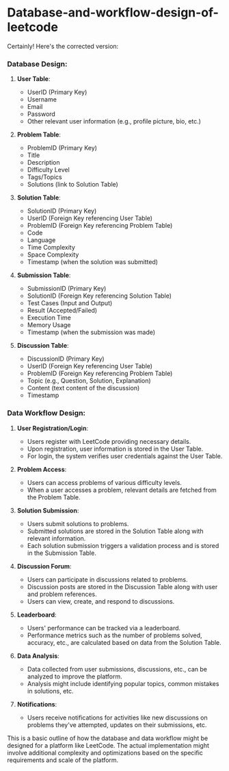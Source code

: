 # Database-and-workflow-design-of-leetcode

Certainly! Here's the corrected version:

### Database Design:

1. **User Table**:
   - UserID (Primary Key)
   - Username
   - Email
   - Password
   - Other relevant user information (e.g., profile picture, bio, etc.)

2. **Problem Table**:
   - ProblemID (Primary Key)
   - Title
   - Description
   - Difficulty Level
   - Tags/Topics
   - Solutions (link to Solution Table)

3. **Solution Table**:
   - SolutionID (Primary Key)
   - UserID (Foreign Key referencing User Table)
   - ProblemID (Foreign Key referencing Problem Table)
   - Code
   - Language
   - Time Complexity
   - Space Complexity
   - Timestamp (when the solution was submitted)

4. **Submission Table**:
   - SubmissionID (Primary Key)
   - SolutionID (Foreign Key referencing Solution Table)
   - Test Cases (Input and Output)
   - Result (Accepted/Failed)
   - Execution Time
   - Memory Usage
   - Timestamp (when the submission was made)

5. **Discussion Table**:
   - DiscussionID (Primary Key)
   - UserID (Foreign Key referencing User Table)
   - ProblemID (Foreign Key referencing Problem Table)
   - Topic (e.g., Question, Solution, Explanation)
   - Content (text content of the discussion)
   - Timestamp

### Data Workflow Design:

1. **User Registration/Login**:
   - Users register with LeetCode providing necessary details.
   - Upon registration, user information is stored in the User Table.
   - For login, the system verifies user credentials against the User Table.

2. **Problem Access**:
   - Users can access problems of various difficulty levels.
   - When a user accesses a problem, relevant details are fetched from the Problem Table.

3. **Solution Submission**:
   - Users submit solutions to problems.
   - Submitted solutions are stored in the Solution Table along with relevant information.
   - Each solution submission triggers a validation process and is stored in the Submission Table.

4. **Discussion Forum**:
   - Users can participate in discussions related to problems.
   - Discussion posts are stored in the Discussion Table along with user and problem references.
   - Users can view, create, and respond to discussions.

5. **Leaderboard**:
   - Users' performance can be tracked via a leaderboard.
   - Performance metrics such as the number of problems solved, accuracy, etc., are calculated based on data from the Solution Table.

6. **Data Analysis**:
   - Data collected from user submissions, discussions, etc., can be analyzed to improve the platform.
   - Analysis might include identifying popular topics, common mistakes in solutions, etc.

7. **Notifications**:
   - Users receive notifications for activities like new discussions on problems they've attempted, updates on their submissions, etc.

This is a basic outline of how the database and data workflow might be designed for a platform like LeetCode. The actual implementation might involve additional complexity and optimizations based on the specific requirements and scale of the platform.
